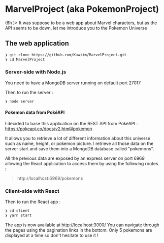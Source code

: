# MarvelProject (aka PokemonProject)
(6h
)> It was suppose to be a web app about Marvel characters, but as the API seems to be down, let me introduce you to the Pokemon Universe


## The web application
```sh
❯ git clone https://github.com/Kawiim/MarvelProject.git
❯ cd MarvelProject
```
### Server-side with Node.js
You need to have a MongoDB server running on default port 27017

Then to run the server : 
```sh
❯ node server
```

#### Pokemon data from PokéAPI

I decided to base this application on the REST API from PokéAPI : https://pokeapi.co/docs/v2.html#pokemon

It allows you to retrieve a lot of different information about this universe such as name, height, or pokemon picture. I retrieve all those data on the server start and save them into a MongoDB database called "pokemons". 

All the previous data are exposed by an express server on port 6969 allowing the React application to access them by using the following routes :

> http://localhost:6969/pokemons

### Client-side with React

Then to run the React app : 
```sh
❯ cd client
❯ yarn start
```
The app is now available at http://localhost:3000/
You can navigate through the pages using the pagination links in the bottom. Only 5 pokemons are displayed at a time so don't hesitate to use it !


